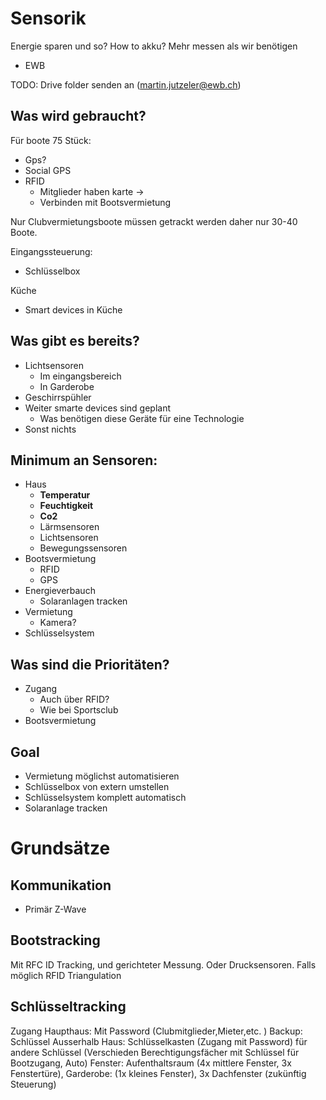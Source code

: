 # Sensorik 

Energie sparen und so? 
How to akku?
Mehr messen als wir benötigen 
- EWB

TODO: 
Drive folder senden an (martin.jutzeler@ewb.ch)

## Was wird gebraucht?
Für boote 75 Stück:
- Gps? 
- Social GPS
- RFID
  - Mitglieder haben karte ->
  - Verbinden mit Bootsvermietung

Nur Clubvermietungsboote müssen getrackt werden daher nur 30-40 Boote.

Eingangssteuerung:
- Schlüsselbox

Küche
- Smart devices in Küche

## Was gibt es bereits?
- Lichtsensoren
  - Im eingangsbereich
  - In Garderobe
- Geschirrspühler
- Weiter smarte devices sind geplant
  - Was benötigen diese Geräte für eine Technologie
- Sonst nichts

## Minimum an Sensoren:
- Haus
  - **Temperatur**
  - **Feuchtigkeit**
  - **Co2**
  - Lärmsensoren
  - Lichtsensoren
  - Bewegungssensoren
- Bootsvermietung
  - RFID
  - GPS
- Energieverbauch
  - Solaranlagen tracken
- Vermietung
  - Kamera?
- Schlüsselsystem



## Was sind die Prioritäten?
- Zugang
  - Auch über RFID? 
  - Wie bei Sportsclub
- Bootsvermietung
  
## Goal
- Vermietung möglichst automatisieren
- Schlüsselbox von extern umstellen
- Schlüsselsystem komplett automatisch
- Solaranlage tracken
  

  
# Grundsätze

## Kommunikation
- Primär Z-Wave

## Bootstracking

Mit RFC ID Tracking, und gerichteter Messung.
Oder Drucksensoren.
Falls möglich RFID Triangulation

## Schlüsseltracking

Zugang Haupthaus: Mit Password (Clubmitglieder,Mieter,etc. ) Backup: Schlüssel 
Ausserhalb Haus: Schlüsselkasten (Zugang mit Password) für andere Schlüssel (Verschieden Berechtigungsfächer mit Schlüssel für Bootzugang, Auto)
Fenster: Aufenthaltsraum (4x mittlere Fenster, 3x Fenstertüre), Garderobe: (1x kleines Fenster), 3x Dachfenster (zukünftig Steuerung)

